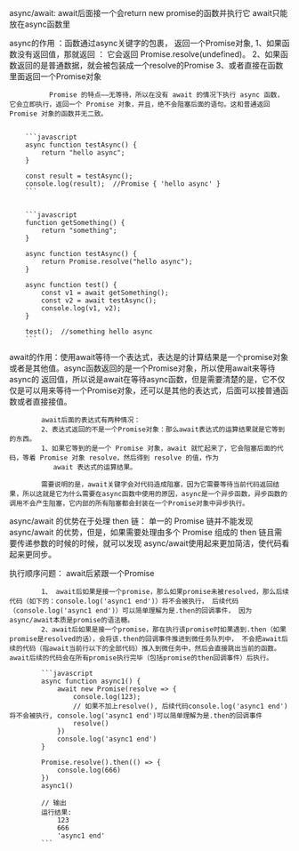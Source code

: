 async/await:
    await后面接一个会return new promise的函数并执行它
    await只能放在async函数里


async的作用 ：函数通过async关键字的包裹， 返回一个Promise对象,
             1、如果函数没有返回值，那就返回 ： 它会返回 Promise.resolve(undefined)。
             2、如果函数返回的是普通数据，就会被包装成一个resolve的Promise
             3、或者直接在函数里面返回一个Promise对象

              Promise 的特点——无等待，所以在没有 await 的情况下执行 async 函数，它会立即执行，返回一个 Promise 对象，并且，绝不会阻塞后面的语句。这和普通返回 Promise 对象的函数并无二致。


        ```javascript
        async function testAsync() {
            return "hello async";
        }

        const result = testAsync();
        console.log(result);  //Promise { 'hello async' }
        ```


        ```javascript
        function getSomething() {
            return "something";
        }

        async function testAsync() {
            return Promise.resolve("hello async");
        }

        async function test() {
            const v1 = await getSomething();
            const v2 = await testAsync();
            console.log(v1, v2);
        }

        test();  //something hello async
        ```

await的作用：使用await等待一个表达式，表达是的计算结果是一个promise对象或者是其他值。async函数返回的是一个Promise对象，所以使用await来等待async的
            返回值，所以说是await在等待async函数，但是需要清楚的是，它不仅仅是可以用来等待一个Promise对象，还可以是其他的表达式，后面可以接普通函数或者直接接值。

            await后面的表达式有两种情况：
            2、表达式返回的不是一个Promise对象：那么await表达式的运算结果就是它等到的东西。
            1、如果它等到的是一个 Promise 对象，await 就忙起来了，它会阻塞后面的代码，等着 Promise 对象 resolve，然后得到 resolve 的值，作为 
               await 表达式的运算结果。

            需要说明的是，await关键字会对代码造成阻塞，因为它需要等待当前代码返回结果，所以这就是它为什么需要在async函数中使用的原因，async是一个异步函数，异步函数的调用不会产生阻塞，它内部的所有阻塞都会封装在一个Promise对象中异步执行。

async/await 的优势在于处理 then 链：
            单一的 Promise 链并不能发现 async/await 的优势，但是，如果需要处理由多个 Promise 组成的 then 链且需要传递参数的时候的时候，就可以发现
            async/await使用起来更加简洁，使代码看起来更同步。


执行顺序问题：
            await后紧跟一个Promise

            1、 await后如果是接一个promise，那么如果promise未被resolved，那么后续代码（如下的：console.log('async1 end')）将不会被执行， 后续代码（console.log('async1 end')）可以简单理解为是.then的回调事件， 因为async/await本质是promise的语法糖。
            2、await后如果是接一个promise，那在执行该promise时如果遇到.then（如果promise是resolved的话），会将该.then的回调事件推进到微任务队列中， 不会把await后续的代码（指await当前行以下的全部代码）推入到微任务中，然后会直接跳出当前的函数。await后续的代码会在所有promise执行完毕（包括promise的then回调事件）后执行。

            ```javascript
            async function async1() {
                await new Promise(resolve => {
                    console.log(123);
                    // 如果不加上resolve(), 后续代码console.log('async1 end')将不会被执行, console.log('async1 end')可以简单理解为是.then的回调事件
                    resolve()
                })
                console.log('async1 end')
            }
            
            Promise.resolve().then(() => {
                console.log(666)
            })
            async1()

            // 输出
            运行结果: 
                123
                666
                'async1 end'
            ```
